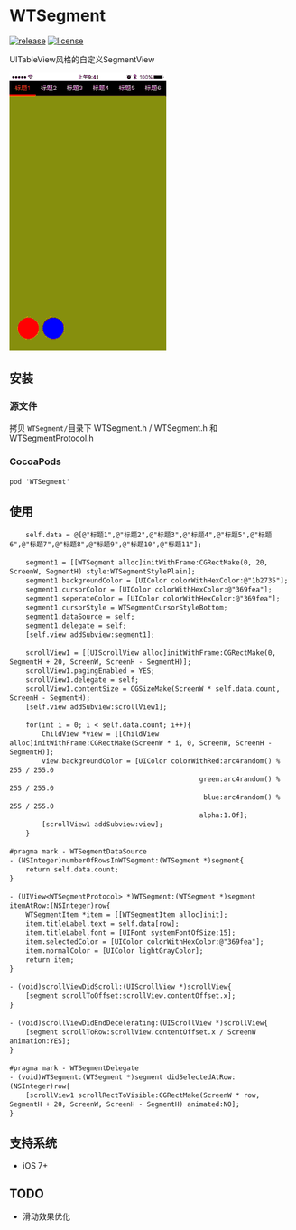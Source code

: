 # WTSegment

[![release](https://img.shields.io/badge/release-v0.2.0-orange.svg)](https://github.com/wutongr/WTSegment/releases) [![license](https://img.shields.io/badge/license-MIT-blue.svg)](https://github.com/wutongr/WTSegment/blob/master/LICENSE)

UITableView风格的自定义SegmentView

![WTSegment](https://github.com/wutongr/WTSegment/blob/master/ScreenShot.gif)

## 安装

### 源文件
拷贝 `WTSegment/`目录下 WTSegment.h / WTSegment.h 和 WTSegmentProtocol.h

### CocoaPods

```pod 'WTSegment'```

## 使用
```objc
    self.data = @[@"标题1",@"标题2",@"标题3",@"标题4",@"标题5",@"标题6",@"标题7",@"标题8",@"标题9",@"标题10",@"标题11"];
    
    segment1 = [[WTSegment alloc]initWithFrame:CGRectMake(0, 20, ScreenW, SegmentH) style:WTSegmentStylePlain];
    segment1.backgroundColor = [UIColor colorWithHexColor:@"1b2735"];
    segment1.cursorColor = [UIColor colorWithHexColor:@"369fea"];
    segment1.seperateColor = [UIColor colorWithHexColor:@"369fea"];
    segment1.cursorStyle = WTSegmentCursorStyleBottom;
    segment1.dataSource = self;
    segment1.delegate = self;
    [self.view addSubview:segment1];
    
    scrollView1 = [[UIScrollView alloc]initWithFrame:CGRectMake(0, SegmentH + 20, ScreenW, ScreenH - SegmentH)];
    scrollView1.pagingEnabled = YES;
    scrollView1.delegate = self;
    scrollView1.contentSize = CGSizeMake(ScreenW * self.data.count, ScreenH - SegmentH);
    [self.view addSubview:scrollView1];
    
    for(int i = 0; i < self.data.count; i++){
        ChildView *view = [[ChildView alloc]initWithFrame:CGRectMake(ScreenW * i, 0, ScreenW, ScreenH - SegmentH)];
        view.backgroundColor = [UIColor colorWithRed:arc4random() % 255 / 255.0
                                               green:arc4random() % 255 / 255.0
                                                blue:arc4random() % 255 / 255.0
                                               alpha:1.0f];
        [scrollView1 addSubview:view];
    }
    
#pragma mark - WTSegmentDataSource
- (NSInteger)numberOfRowsInWTSegment:(WTSegment *)segment{
    return self.data.count;
}

- (UIView<WTSegmentProtocol> *)WTSegment:(WTSegment *)segment itemAtRow:(NSInteger)row{
    WTSegmentItem *item = [[WTSegmentItem alloc]init];
    item.titleLabel.text = self.data[row];
    item.titleLabel.font = [UIFont systemFontOfSize:15];
    item.selectedColor = [UIColor colorWithHexColor:@"369fea"];
    item.normalColor = [UIColor lightGrayColor];
    return item;
}

- (void)scrollViewDidScroll:(UIScrollView *)scrollView{
    [segment scrollToOffset:scrollView.contentOffset.x];
}

- (void)scrollViewDidEndDecelerating:(UIScrollView *)scrollView{
    [segment scrollToRow:scrollView.contentOffset.x / ScreenW animation:YES];
}

#pragma mark - WTSegmentDelegate
- (void)WTSegment:(WTSegment *)segment didSelectedAtRow:(NSInteger)row{
    [scrollView1 scrollRectToVisible:CGRectMake(ScreenW * row, SegmentH + 20, ScreenW, ScreenH - SegmentH) animated:NO];
}
```
## 支持系统
- iOS 7+

## TODO
- 滑动效果优化
